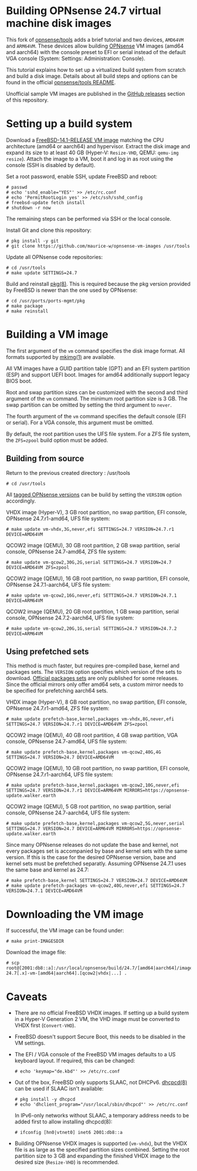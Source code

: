 Building OPNsense 24.7 virtual machine disk images
==================================================

This fork of [opnsense/tools](https://github.com/opnsense/tools) adds a brief tutorial and two devices, `AMD64VM` and `ARM64VM`.
These devices allow building [OPNsense](https://opnsense.org/) VM images (amd64 and aarch64) with the console preset to EFI or serial instead of the default VGA console (System: Settings: Administration: Console).

This tutorial explains how to set up a virtualized build system from scratch and build a disk image.
Details about all build steps and options can be found in the official [opnsense/tools README](https://github.com/opnsense/tools/blob/master/README.md).

Unofficial sample VM images are published in the [GitHub releases](https://github.com/maurice-w/opnsense-vm-images/releases) section of this repository.

Setting up a build system
=========================

Download a [FreeBSD-14.1-RELEASE VM image](https://download.freebsd.org/releases/VM-IMAGES/14.1-RELEASE/) matching the CPU architecture (amd64 or aarch64) and hypervisor.
Extract the disk image and expand its size to at least 40 GB (Hyper-V: `Resize-VHD`, QEMU: `qemu-img resize`).
Attach the image to a VM, boot it and log in as root using the console (SSH is disabled by default).

Set a root password, enable SSH, update FreeBSD and reboot:

    # passwd
    # echo 'sshd_enable="YES"' >> /etc/rc.conf
    # echo 'PermitRootLogin yes' >> /etc/ssh/sshd_config
    # freebsd-update fetch install
    # shutdown -r now

The remaining steps can be performed via SSH or the local console.

Install Git and clone this repository:

    # pkg install -y git
    # git clone https://github.com/maurice-w/opnsense-vm-images /usr/tools

Update all OPNsense code repositories:
    
    # cd /usr/tools
    # make update SETTINGS=24.7

Build and reinstall [pkg(8)](https://man.freebsd.org/cgi/man.cgi?query=pkg&sektion=8). This is required because the pkg version provided by FreeBSD is newer than the one used by OPNsense:

    # cd /usr/ports/ports-mgmt/pkg
    # make package
    # make reinstall

Building a VM image
===================

The first argument of the `vm` command specifies the disk image format. All formats supported by [mkimg(1)](https://man.freebsd.org/cgi/man.cgi?query=mkimg) are available.

All VM images have a GUID partition table (GPT) and an EFI system partition (ESP) and support UEFI boot. Images for amd64 additionally support legacy BIOS boot.

Root and swap partition sizes can be customized with the second and third argument of the `vm` command.
The minimum root partition size is 3 GB. The swap partition can be omitted by setting the third argument to `never`.

The fourth argument of the `vm` command specifies the default console (EFI or serial). For a VGA console, this argument must be omitted.

By default, the root partition uses the UFS file system. For a ZFS file system, the `ZFS=zpool` build option must be added.

Building from source
--------------------

Return to the previous created directory : /usr/tools

    # cd /usr/tools

All [tagged OPNsense versions](https://github.com/opnsense/core/tags) can be build by setting the `VERSION` option accordingly.

VHDX image (Hyper-V), 3 GB root partition, no swap partition, EFI console, OPNsense 24.7.r1-amd64, UFS file system:

    # make update vm-vhdx,3G,never,efi SETTINGS=24.7 VERSION=24.7.r1 DEVICE=AMD64VM

QCOW2 image (QEMU), 30 GB root partition, 2 GB swap partition, serial console, OPNsense 24.7-amd64, ZFS file system:

    # make update vm-qcow2,30G,2G,serial SETTINGS=24.7 VERSION=24.7 DEVICE=AMD64VM ZFS=zpool

QCOW2 image (QEMU), 16 GB root partition, no swap partition, EFI console, OPNsense 24.7.1-aarch64, UFS file system:

    # make update vm-qcow2,16G,never,efi SETTINGS=24.7 VERSION=24.7.1 DEVICE=ARM64VM

QCOW2 image (QEMU), 20 GB root partition, 1 GB swap partition, serial console, OPNsense 24.7.2-aarch64, UFS file system:

    # make update vm-qcow2,20G,1G,serial SETTINGS=24.7 VERSION=24.7.2 DEVICE=ARM64VM

Using prefetched sets
---------------------

This method is much faster, but requires pre-compiled base, kernel and packages sets. The `VERSION` option specifies which version of the sets to download.
[Official packages sets](https://pkg.opnsense.org/FreeBSD:14:amd64/24.7/sets/) are only published for some releases.
Since the official mirrors only offer amd64 sets, a custom mirror needs to be specified for prefetching aarch64 sets.

VHDX image (Hyper-V), 8 GB root partition, no swap partition, EFI console, OPNsense 24.7.r1-amd64, ZFS file system:

    # make update prefetch-base,kernel,packages vm-vhdx,8G,never,efi SETTINGS=24.7 VERSION=24.7.r1 DEVICE=AMD64VM ZFS=zpool

QCOW2 image (QEMU), 40 GB root partition, 4 GB swap partition, VGA console, OPNsense 24.7-amd64, UFS file system:

    # make update prefetch-base,kernel,packages vm-qcow2,40G,4G SETTINGS=24.7 VERSION=24.7 DEVICE=AMD64VM

QCOW2 image (QEMU), 10 GB root partition, no swap partition, EFI console, OPNsense 24.7.r1-aarch64, UFS file system:

    # make update prefetch-base,kernel,packages vm-qcow2,10G,never,efi SETTINGS=24.7 VERSION=24.7.r1 DEVICE=ARM64VM MIRRORS=https://opnsense-update.walker.earth

QCOW2 image (QEMU), 5 GB root partition, no swap partition, serial console, OPNsense 24.7-aarch64, UFS file system:

    # make update prefetch-base,kernel,packages vm-qcow2,5G,never,serial SETTINGS=24.7 VERSION=24.7 DEVICE=ARM64VM MIRRORS=https://opnsense-update.walker.earth

Since many OPNsense releases do not update the base and kernel, not every packages set is accompanied by base and kernel sets with the same version.
If this is the case for the desired OPNsense version, base and kernel sets must be prefetched separatly. Assuming OPNsense 24.7.1 uses the same base and kernel as 24.7:

    # make prefetch-base,kernel SETTINGS=24.7 VERSION=24.7 DEVICE=AMD64VM
    # make update prefetch-packages vm-qcow2,40G,never,efi SETTINGS=24.7 VERSION=24.7.1 DEVICE=AMD64VM

Downloading the VM image
========================

If successful, the VM image can be found under:

    # make print-IMAGESDIR

Download the image file:

    # scp root@[2001:db8::a]:/usr/local/opnsense/build/24.7/[amd64|aarch64]/images/OPNsense-24.7[.x]-vm-[amd64|aarch64].[qcow2|vhdx|...] .

Caveats
=======

- There are no official FreeBSD VHDX images. If setting up a build system in a Hyper-V Generation 2 VM, the VHD image must be converted to VHDX first (`Convert-VHD`).
- FreeBSD doesn't support Secure Boot, this needs to be disabled in the VM settings.
- The EFI / VGA console of the FreeBSD VM images defaults to a US keyboard layout. If required, this can be changed:

      # echo 'keymap="de.kbd"' >> /etc/rc.conf

- Out of the box, FreeBSD only supports SLAAC, not DHCPv6.
  [dhcpcd(8)](https://man.freebsd.org/cgi/man.cgi?query=dhcpcd) can be used if SLAAC isn't available:

      # pkg install -y dhcpcd
      # echo 'dhclient_program="/usr/local/sbin/dhcpcd"' >> /etc/rc.conf

  In IPv6-only networks without SLAAC, a temporary address needs to be added first to allow installing dhcpcd(8):

      # ifconfig [hn0|vtnet0] inet6 2001:db8::a

- Building OPNsense VHDX images is supported (`vm-vhdx`), but the VHDX file is as large as the specified partition sizes combined.
  Setting the root partition size to 3 GB and expanding the finished VHDX image to the desired size (`Resize-VHD`) is recommended.
